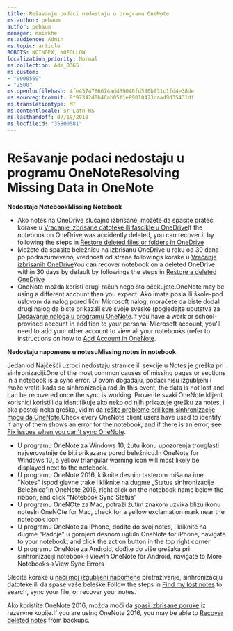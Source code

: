 ```yaml
---
title: Rešavanje podaci nedostaju u programu OneNote
ms.author: pebaum
author: pebaum
manager: mnirkhe
ms.audience: Admin
ms.topic: article
ROBOTS: NOINDEX, NOFOLLOW
localization_priority: Normal
ms.collection: Adm_O365
ms.custom:
- "9000559"
- "2500"
ms.openlocfilehash: 4fe4574786674add89040fd530b931c1fd4e38de
ms.sourcegitcommit: 8f97342d8b46ab05f1e89018473caad9d35431df
ms.translationtype: MT
ms.contentlocale: sr-Latn-RS
ms.lasthandoff: 07/19/2019
ms.locfileid: "35800581"
---
```

# <a name="resolving-missing-data-in-onenote"></a><span data-ttu-id="48f48-102">Rešavanje podaci nedostaju u programu OneNote</span><span class="sxs-lookup"><span data-stu-id="48f48-102">Resolving Missing Data in OneNote</span></span>

<span data-ttu-id="48f48-103">**Nedostaje Notebook**</span><span class="sxs-lookup"><span data-stu-id="48f48-103">**Missing Notebook**</span></span>

- <span data-ttu-id="48f48-104">Ako notes na OneDrive slučajno izbrisane, možete da spasite prateći korake u [Vraćanje izbrisane datoteke ili fascikle u OneDrive](https://support.office.com/article/949ada80-0026-4db3-a953-c99083e6a84f)</span><span class="sxs-lookup"><span data-stu-id="48f48-104">If the notebook on OneDrive was accidently deleted, you can recover it by following the steps in [Restore deleted files or folders in OneDrive](https://support.office.com/article/949ada80-0026-4db3-a953-c99083e6a84f)</span></span>
- <span data-ttu-id="48f48-105">Možete da spasite beležnicu na izbrisanu OneDrive u roku od 30 dana po podrazumevanoj vrednosti od strane followings korake u [Vraćanje izbrisanih OneDrive](https://docs.microsoft.com/onedrive/restore-deleted-onedrive)</span><span class="sxs-lookup"><span data-stu-id="48f48-105">You can recover notebook on a deleted OneDrive within 30 days by default by followings the steps in [Restore a deleted OneDrive](https://docs.microsoft.com/onedrive/restore-deleted-onedrive)</span></span>
- <span data-ttu-id="48f48-106">OneNote možda koristi drugi račun nego što očekujete.</span><span class="sxs-lookup"><span data-stu-id="48f48-106">OneNote may be using a different account than you expect.</span></span> <span data-ttu-id="48f48-107">Ako imate posla ili škole-pod uslovom da nalog pored lični Microsoft nalog, moraćete da biste dodali drugi nalog da biste prikazali sve svoje sveske (pogledajte uputstva za [Dodavanje naloga u programu OneNote](https://support.office.com/article/5afff855-54ee-47e4-a773-db048d4ac299).</span><span class="sxs-lookup"><span data-stu-id="48f48-107">If you have a work or school-provided account in addition to your personal Microsoft account, you'll need to add your other account to view all your notebooks (refer to instructions on how to [Add Account in OneNote](https://support.office.com/article/5afff855-54ee-47e4-a773-db048d4ac299).</span></span>

<span data-ttu-id="48f48-108">**Nedostaju napomene u notesu**</span><span class="sxs-lookup"><span data-stu-id="48f48-108">**Missing notes in notebook**</span></span>

<span data-ttu-id="48f48-109">Jedan od Najčešći uzroci nedostaju stranice ili sekcije u Notes je greška pri sinhronizaciji.</span><span class="sxs-lookup"><span data-stu-id="48f48-109">One of the most common causes of missing pages or sections in a notebook is a sync error.</span></span> <span data-ttu-id="48f48-110">U ovom događaju, podaci nisu izgubljeni i može vratiti kada se sinhronizacija radi.</span><span class="sxs-lookup"><span data-stu-id="48f48-110">In this event, the data is not lost and can be recovered once the sync is working.</span></span> <span data-ttu-id="48f48-111">Proverite svaki OneNote klijent korisnici koristili da identifikuje ako neko od njih prikazuje grešku za notes, i ako postoji neka greška, vidim da [rešite probleme prilikom sinhronizacije mogu da OneNote](https://support.office.com/article/299495ef-66d1-448f-90c1-b785a6968d45).</span><span class="sxs-lookup"><span data-stu-id="48f48-111">Check every OneNote client users have used to identify if any of them shows an error for the notebook, and if there is an error, see [Fix issues when you can't sync OneNote](https://support.office.com/article/299495ef-66d1-448f-90c1-b785a6968d45).</span></span>

- <span data-ttu-id="48f48-112">U programu OneNote za Windows 10, žutu ikonu upozorenja trouglasti najverovatnije će biti prikazane pored beležnicu.</span><span class="sxs-lookup"><span data-stu-id="48f48-112">In OneNote for Windows 10, a yellow triangular warning icon will most likely be displayed next to the notebook.</span></span>
- <span data-ttu-id="48f48-113">U programu OneNote 2016, kliknite desnim tasterom miša na ime "Notes" ispod glavne trake i kliknite na dugme „Status sinhronizacije Beležnica”</span><span class="sxs-lookup"><span data-stu-id="48f48-113">In OneNote 2016, right click on the notebook name below the ribbon, and click “Notebook Sync Status”</span></span>
- <span data-ttu-id="48f48-114">U programu OneNOte za Mac, potraži žutim znakom uzvika blizu ikonu notes</span><span class="sxs-lookup"><span data-stu-id="48f48-114">In OneNOte for Mac, check for a yellow exclamation mark near the notebook icon</span></span>
- <span data-ttu-id="48f48-115">U programu OneNote za iPhone, dođite do svoj notes, i kliknite na dugme "Radnje" u gornjem desnom uglu</span><span class="sxs-lookup"><span data-stu-id="48f48-115">In OneNote for iPhone, navigate to your notebook, and click the action button in the top right corner</span></span>
- <span data-ttu-id="48f48-116">U programu OneNote za Android, dođite do više grešaka pri sinhronizaciji notebook->View</span><span class="sxs-lookup"><span data-stu-id="48f48-116">In OneNote for Android, navigate to More Notebooks->View Sync Errors</span></span>

<span data-ttu-id="48f48-117">Sledite korake u [naći moj izgubljeni napomene](https://support.office.com/article/32cb2bd7-afe7-44d2-a711-398a88421287) pretraživanje, sinhronizaciju datoteke ili da spase vaše beleške.</span><span class="sxs-lookup"><span data-stu-id="48f48-117">Follow the steps in [Find my lost notes](https://support.office.com/article/32cb2bd7-afe7-44d2-a711-398a88421287) to search, sync your file, or recover your notes.</span></span>

<span data-ttu-id="48f48-118">Ako koristite OneNote 2016, možda moći da [spasi izbrisane poruke](https://support.office.com/article/32ed1036-74fd-4c21-bc28-033a486e6b14) iz rezervne kopije.</span><span class="sxs-lookup"><span data-stu-id="48f48-118">If you are using OneNote 2016, you may be able to [Recover deleted notes](https://support.office.com/article/32ed1036-74fd-4c21-bc28-033a486e6b14) from backups.</span></span>